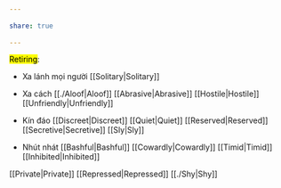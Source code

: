 ---  
share: true  
---  
<mark class="hltr-grey-gainsboro">Retiring</mark>:  
- Xa lánh mọi người [[Solitary|Solitary]]  
- Xa cách [[./Aloof|Aloof]] [[Abrasive|Abrasive]] [[Hostile|Hostile]] [[Unfriendly|Unfriendly]]  
- Kín đáo [[Discreet|Discreet]] [[Quiet|Quiet]] [[Reserved|Reserved]] [[Secretive|Secretive]] [[Sly|Sly]]  
- Nhút nhát [[Bashful|Bashful]] [[Cowardly|Cowardly]] [[Timid|Timid]] [[Inhibited|Inhibited]]   
[[Private|Private]] [[Repressed|Repressed]] [[./Shy|Shy]]